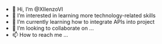 - 👋 Hi, I’m @XIIenzoVI
- 👀 I’m interested in learning more technology-related skills
- 🌱 I’m currently learning how to integrate APIs into project
- 💞️ I’m looking to collaborate on ...
- 📫 How to reach me ...

<!---
XIIenzoVI/XIIenzoVI is a ✨ special ✨ repository because its `README.md` (this file) appears on your GitHub profile.
You can click the Preview link to take a look at your changes.
--->

